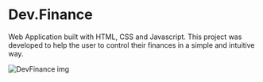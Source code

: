 # Dev.Finance
Web Application built with HTML, CSS and Javascript.
This project was developed to help the user to control their finances in a simple and intuitive way.

![DevFinance img](https://user-images.githubusercontent.com/102321929/160141760-ee0a41ad-3889-4ab5-af80-ddc4baf0bd25.png)
